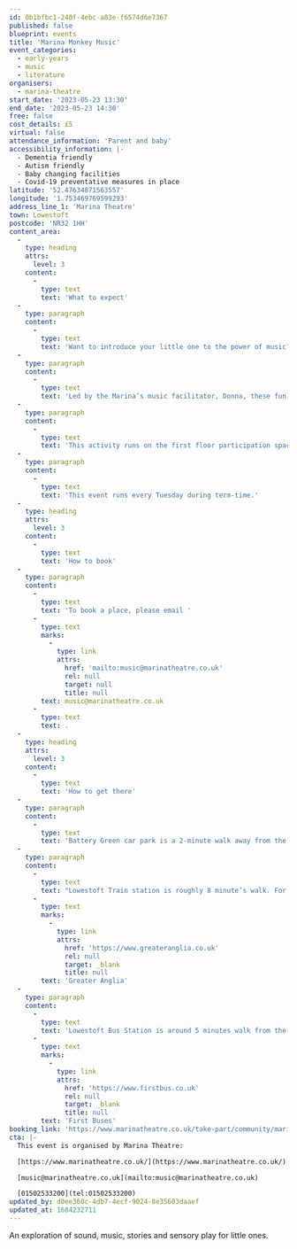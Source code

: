 ```yaml
---
id: 0b1bfbc1-240f-4ebc-a83e-f6574d6e7367
published: false
blueprint: events
title: 'Marina Monkey Music'
event_categories:
  - early-years
  - music
  - literature
organisers:
  - marina-theatre
start_date: '2023-05-23 13:30'
end_date: '2023-05-23 14:30'
free: false
cost_details: £5
virtual: false
attendance_information: 'Parent and baby'
accessibility_information: |-
  - Dementia friendly
  - Autism friendly
  - Baby changing facilities
  - Covid-19 preventative measures in place
latitude: '52.47634871563557'
longitude: '1.753469769599293'
address_line_1: 'Marina Theatre'
town: Lowestoft
postcode: 'NR32 1HH'
content_area:
  -
    type: heading
    attrs:
      level: 3
    content:
      -
        type: text
        text: 'What to expect'
  -
    type: paragraph
    content:
      -
        type: text
        text: 'Want to introduce your little one to the power of music? Looking for a fun friendly and supportive environment to let your baby play? Then Marina Monkey Music is the place for you!'
  -
    type: paragraph
    content:
      -
        type: text
        text: 'Led by the Marina’s music facilitator, Donna, these fun weekly sessions are for pre-walking small people and their adults to explore sound, music, stories and sensory play.'
  -
    type: paragraph
    content:
      -
        type: text
        text: 'This activity runs on the first floor participation space which, unfortunately, has no wheelchair access. There is a separate buggy park area within the Marina Theatre, with baby changing facilities'
  -
    type: paragraph
    content:
      -
        type: text
        text: 'This event runs every Tuesday during term-time.'
  -
    type: heading
    attrs:
      level: 3
    content:
      -
        type: text
        text: 'How to book'
  -
    type: paragraph
    content:
      -
        type: text
        text: 'To book a place, please email '
      -
        type: text
        marks:
          -
            type: link
            attrs:
              href: 'mailto:music@marinatheatre.co.uk'
              rel: null
              target: null
              title: null
        text: music@marinatheatre.co.uk
      -
        type: text
        text: .
  -
    type: heading
    attrs:
      level: 3
    content:
      -
        type: text
        text: 'How to get there'
  -
    type: paragraph
    content:
      -
        type: text
        text: 'Battery Green car park is a 2-minute walk away from the Theatre. Use NR32 1DH. Parking is free after 18:00. More car parking spaces can be found at Clapham Road car park behind Lowestoft Library, which is roughly a 5-minute walk from the Theatre.'
  -
    type: paragraph
    content:
      -
        type: text
        text: "Lowestoft Train station is roughly 8 minute’s walk. For train times visit\_"
      -
        type: text
        marks:
          -
            type: link
            attrs:
              href: 'https://www.greateranglia.co.uk'
              rel: null
              target: _blank
              title: null
        text: 'Greater Anglia'
  -
    type: paragraph
    content:
      -
        type: text
        text: 'Lowestoft Bus Station is around 5 minutes walk from the Theatre. For bus times visit '
      -
        type: text
        marks:
          -
            type: link
            attrs:
              href: 'https://www.firstbus.co.uk'
              rel: null
              target: _blank
              title: null
        text: 'First Buses'
booking_link: 'https://www.marinatheatre.co.uk/take-part/community/marina-monkey-music/'
cta: |-
  This event is organised by Marina Theatre:

  [https://www.marinatheatre.co.uk/](https://www.marinatheatre.co.uk/)

  [music@marinatheatre.co.uk](mailto:music@marinatheatre.co.uk)

  [01502533200](tel:01502533200)
updated_by: d0ee360c-4db7-4ecf-9024-8e35603daaef
updated_at: 1684232711
---
```

An exploration of sound, music, stories and sensory play for little ones.